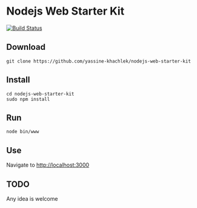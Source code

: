 # Nodejs Web Starter Kit

[![Build Status](https://travis-ci.org/yassine-khachlek/nodejs-web-starter-kit.svg?branch=master)](https://travis-ci.org/yassine-khachlek/nodejs-web-starter-kit)

## Download
```
git clone https://github.com/yassine-khachlek/nodejs-web-starter-kit
```

## Install
```
cd nodejs-web-starter-kit
sudo npm install
```

## Run
```
node bin/www
```

## Use
Navigate to [http://localhost:3000](http://localhost:3000)


## TODO

Any idea is welcome
